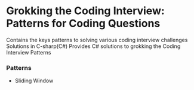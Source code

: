 # Grokking the Coding Interview: Patterns for Coding Questions 
Contains the keys patterns to solving various coding interview challenges 
Solutions in C-sharp(C#)
Provides C# solutions to grokking the Coding Interview Patterns

### Patterns 
- Sliding Window